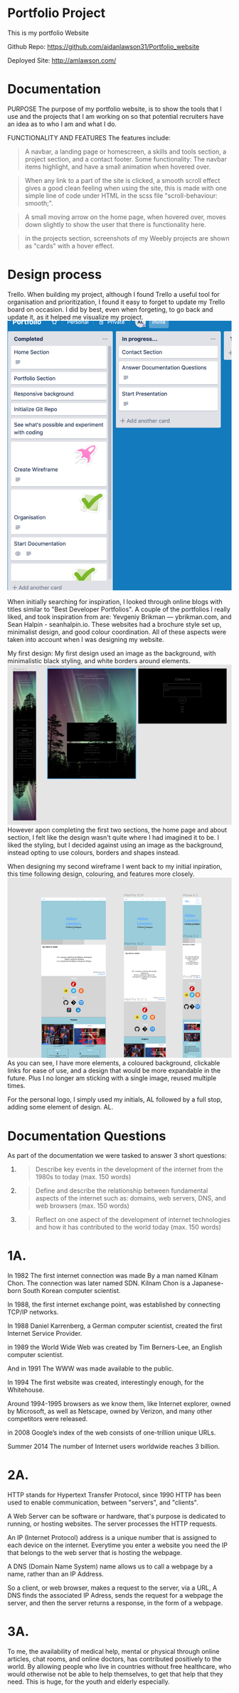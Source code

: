 # Portfolio Project 
This is my portfolio Website

Github Repo:
https://github.com/aidanlawson31/Portfolio_website

Deployed Site:
http://amlawson.com/


# Documentation 
PURPOSE
The purpose of my portfolio website, is to show the tools that I use and the projects that I am working on so that potential
recruiters have an idea as to who I am and what I do.

FUNCTIONALITY AND FEATURES
The features include: 
>A navbar, a landing page or homescreen, a skills and tools section, a project section, and a contact footer.
Some functionality:
>The navbar items highlight, and have a small animation when hovered over.

>When any link to a part of the site is clicked, a smooth scroll effect gives a good clean feeling when using the site, 
>this is made with one simple line of code under HTML in the scss file "scroll-behaviour: smooth;".

>A small moving arrow on the home page, when hovered over, moves down slightly to show the user that there is functionality
>here.

>in the projects section, screenshots of my Weebly projects are shown as "cards" with a hover effect.

# Design process

Trello.
When building my project, although I found Trello a useful tool for organisation and prioritization, I found it easy to forget to update my Trello
board on occasion. I did by best, even when forgeting, to go back and update it, as it helped me visualize my project. 
![trello](https://github.com/aidanlawson31/Portfolio_website/blob/master/Screenshots%20for%20project/Screen%20Shot%202019-05-18%20at%208.09.25%20pm.png)

When initially searching for inspiration, I looked through online blogs with titles similar to "Best Developer Portfolios".
A couple of the portfolios I really liked, and took inspiration from are: Yevgeniy Brikman — ybrikman.com, and Sean Halpin - seanhalpin.io.
These websites had a brochure style set up, minimalist design, and good colour coordination. All of these aspects were taken
into account when I was designing my website.

My first design:
My first design used an image as the background, with minimalistic black styling, and white borders around elements.
![first-design](https://github.com/aidanlawson31/Portfolio_website/blob/master/Screenshots%20for%20project/Screen%20Shot%202019-05-15%20at%201.33.41%20pm.png)
However apon completing the first two sections, the home page and about section, I felt like the design wasn't quite where I had imagined it to be.
I liked the styling, but I decided against using an image as the background, instead opting to use colours, borders and shapes instead.

When designing my second wireframe I went back to my initial inpiration, this time following design, colouring, and features more closely.
![re-design](https://github.com/aidanlawson31/Portfolio_website/blob/master/Screenshots%20for%20project/Screen%20Shot%202019-05-23%20at%209.50.53%20am.png)
As you can see, I have more elements, a coloured background, clickable links for ease of use, and a design that would be more expandable in the future. Plus I no longer am sticking with a single image, reused multiple times.

For the personal logo, I simply used my initials, AL followed by a full stop, adding some element of design. AL. 

# Documentation Questions
As part of the documentation we were tasked to answer 3 short questions:
1.  >Describe key events in the development of the internet from the 1980s to today (max. 150 words)
2.  >Define and describe the relationship between fundamental aspects of the internet such as: domains, web servers, DNS, and web browsers (max. 150 words)
3.  >Reflect on one aspect of the development of internet technologies and how it has contributed to the world today (max. 150 words)

# 1A.

In 1982 The first internet connection was made By a man named Kilnam Chon. The connection was later named SDN.
Kilnam Chon is a Japanese-born South Korean computer scientist. 

In 1988, the first internet exchange point, was established by connecting TCP/IP networks. 

In 1988 Daniel Karrenberg, a German computer scientist, created the first Internet Service Provider.

in 1989 the World Wide Web was created by Tim Berners-Lee, an English computer scientist.

And in 1991 The WWW was made available to the public.

In 1994 The first website was created, interestingly enough, for the Whitehouse.

Around 1994-1995 browsers as we know them, like Internet explorer, owned by Microsoft, as well as Netscape, owned by Verizon, and many other competitors were released.

in 2008 Google’s index of the web consists of one-trillion unique URLs.

Summer 2014 The number of Internet users worldwide reaches 3 billion.

# 2A.
HTTP stands for Hypertext Transfer Protocol, since 1990 HTTP has been used to enable communication, between "servers", and "clients". 

A Web Server can be software or hardware, that's purpose is dedicated to running, or hosting websites. The server processes the HTTP requests.

An IP (Internet Protocol) address is a unique number that is assigned to each device on the internet. Everytime you enter a website you need the IP that belongs to the web server that is hosting the webpage.

A DNS (Domain Name System) name allows us to call a webpage by a name, rather than an IP Address.

So a client, or web browser, makes a request to the server, via a URL, A DNS finds the associated IP Adress, sends the request
for a webpage the server, and then the server returns a response, in the form of a webpage. 

# 3A.

To me, the availability of medical help, mental or physical through online articles, chat rooms, and online doctors, has contributed positively
to the world. By allowing people who live in countries without free healthcare, who would otherwise not be able to help themselves, to get 
that help that they need. This is huge, for the youth and elderly especially. 
